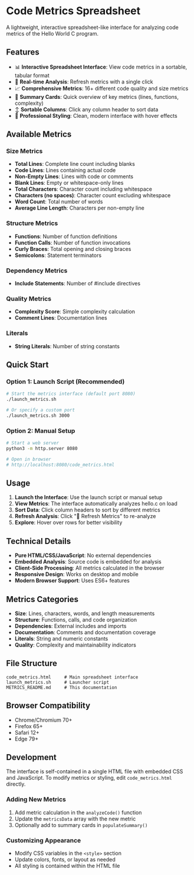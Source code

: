 # Code Metrics Spreadsheet

A lightweight, interactive spreadsheet-like interface for analyzing code metrics of the Hello World C program.

## Features

- 📊 **Interactive Spreadsheet Interface**: View code metrics in a sortable, tabular format
- 🔄 **Real-time Analysis**: Refresh metrics with a single click
- 📈 **Comprehensive Metrics**: 16+ different code quality and size metrics
- 🎯 **Summary Cards**: Quick overview of key metrics (lines, functions, complexity)
- ↕️ **Sortable Columns**: Click any column header to sort data
- 🎨 **Professional Styling**: Clean, modern interface with hover effects

## Available Metrics

### Size Metrics
- **Total Lines**: Complete line count including blanks
- **Code Lines**: Lines containing actual code
- **Non-Empty Lines**: Lines with code or comments
- **Blank Lines**: Empty or whitespace-only lines
- **Total Characters**: Character count including whitespace
- **Characters (no spaces)**: Character count excluding whitespace
- **Word Count**: Total number of words
- **Average Line Length**: Characters per non-empty line

### Structure Metrics
- **Functions**: Number of function definitions
- **Function Calls**: Number of function invocations
- **Curly Braces**: Total opening and closing braces
- **Semicolons**: Statement terminators

### Dependency Metrics
- **Include Statements**: Number of #include directives

### Quality Metrics
- **Complexity Score**: Simple complexity calculation
- **Comment Lines**: Documentation lines

### Literals
- **String Literals**: Number of string constants

## Quick Start

### Option 1: Launch Script (Recommended)
```bash
# Start the metrics interface (default port 8080)
./launch_metrics.sh

# Or specify a custom port
./launch_metrics.sh 3000
```

### Option 2: Manual Setup
```bash
# Start a web server
python3 -m http.server 8080

# Open in browser
# http://localhost:8080/code_metrics.html
```

## Usage

1. **Launch the Interface**: Use the launch script or manual setup
2. **View Metrics**: The interface automatically analyzes hello.c on load
3. **Sort Data**: Click column headers to sort by different metrics
4. **Refresh Analysis**: Click "🔄 Refresh Metrics" to re-analyze
5. **Explore**: Hover over rows for better visibility

## Technical Details

- **Pure HTML/CSS/JavaScript**: No external dependencies
- **Embedded Analysis**: Source code is embedded for analysis
- **Client-Side Processing**: All metrics calculated in the browser
- **Responsive Design**: Works on desktop and mobile
- **Modern Browser Support**: Uses ES6+ features

## Metrics Categories

- **Size**: Lines, characters, words, and length measurements
- **Structure**: Functions, calls, and code organization
- **Dependencies**: External includes and imports
- **Documentation**: Comments and documentation coverage
- **Literals**: String and numeric constants
- **Quality**: Complexity and maintainability indicators

## File Structure

```
code_metrics.html     # Main spreadsheet interface
launch_metrics.sh     # Launcher script
METRICS_README.md     # This documentation
```

## Browser Compatibility

- Chrome/Chromium 70+
- Firefox 65+
- Safari 12+
- Edge 79+

## Development

The interface is self-contained in a single HTML file with embedded CSS and JavaScript. To modify metrics or styling, edit `code_metrics.html` directly.

### Adding New Metrics

1. Add metric calculation in the `analyzeCode()` function
2. Update the `metricsData` array with the new metric
3. Optionally add to summary cards in `populateSummary()`

### Customizing Appearance

- Modify CSS variables in the `<style>` section
- Update colors, fonts, or layout as needed
- All styling is contained within the HTML file